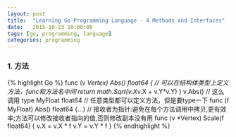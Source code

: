 ```yaml
---
layout: post
title:  "Learning Go Programming Language - 4 Methods and Interfaces"
date:   2015-10-23 10:00:00
tags: [go, programming, language]
categories: programming
---
```


### 1. 方法
{% highlight Go %}
func (v *Vertex) Abs() float64 {  // 可以在结构体类型上定义方法，func和方法名中间
	return math.Sqrt(v.X*v.X + v.Y*v.Y)
}
v.Abs()  // 这么调用
type MyFloat float64  // 任意类型都可以定义方法，但是要type一下
func (f MyFloat) Abs() float64 {...}
// 接收者为指针:避免在每个方法调用中拷贝,更有效率;方法可以修改接收者指向的值,否则修改副本没有用
func (v *Vertex) Scale(f float64) {
	v.X = v.X * f
	v.Y = v.Y * f
}
{% endhighlight %}
